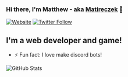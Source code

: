 ### Hi there, I'm Matthew - aka [Matireczek][website] 👋

[![Website](https://img.shields.io/website?label=matireczek.tk&style=for-the-badge&url=https%3A%2F%2Fmatireczek.tk)](https://matireczek.tk)
[![Twitter Follow](https://img.shields.io/twitter/follow/matireczek?color=1DA1F2&logo=twitter&style=for-the-badge)](https://twitter.com/intent/follow?original_referer=https%3A%2F%2Fgithub.com%2FcodeSTACKr&screen_name=codeSTACKr)

## I'm a web developer and game!

- ⚡ Fun fact: I love make discord bots!


![GitHub Stats](https://github-readme-stats.vercel.app/api?username=matireczunio&theme=radical)

[website]: https://matireczek.tk
[twitter]: https://twitter.com/matireczek
[youtube]: https://youtube.com/frizzgru
[instagram]: https://instagram.com/matireczek
